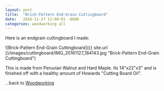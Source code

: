 ```yaml
---
layout: post
title:  "Brick-Pattern End-Grain Cuttingboard"
date:   2016-11-27 12:00:01 -0600
categories: woodworking all
---
```



Here is an endgrain cuttingboard I made:

![Brick-Pattern End-Grain Cuttingboard]({{ site.url }}/images/cuttingboard/IMG_20161127_184143.jpg "Brick-Pattern End-Grain Cuttingboard")

This is made from Peruvian Walnut and Hard Maple. Its 14"x22"x3" and is finished off with a healthy amount of Howards "Cutting Board Oil".



...back to [Woodworking](/woodworking/)
